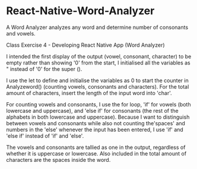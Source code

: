# React-Native-Word-Analyzer
A Word Analyzer analyzes any word and determine number of consonants and vowels.

Class Exercise 4 - Developing React Native App (Word Analyzer)

I intended the first display of the output (vowel, consonant, character) to be empty rather than showing '0' from the start, I initialised all the variables as " instead of '0' for the super ().

I use the let to define and initialise the variables as 0 to start the counter in Analyzeword() (counting vowels, consonants and characters). For the total amount of characters, insert the length of the input word into 'char'.

For counting vowels and consonants, I use the for loop, 'if' for vowels (both lowercase and uppercase), and 'else if' for consonants (the rest of the alphabets in both lowercase and uppercase). Because I want to distinguish between vowels and consonants while also not counting the'spaces' and numbers in the 'else' whenever the input has been entered, I use 'if' and 'else if' instead of 'if' and 'else'.

The vowels and consonants are tallied as one in the output, regardless of whether it is uppercase or lowercase. Also included in the total amount of characters are the spaces inside the word.
